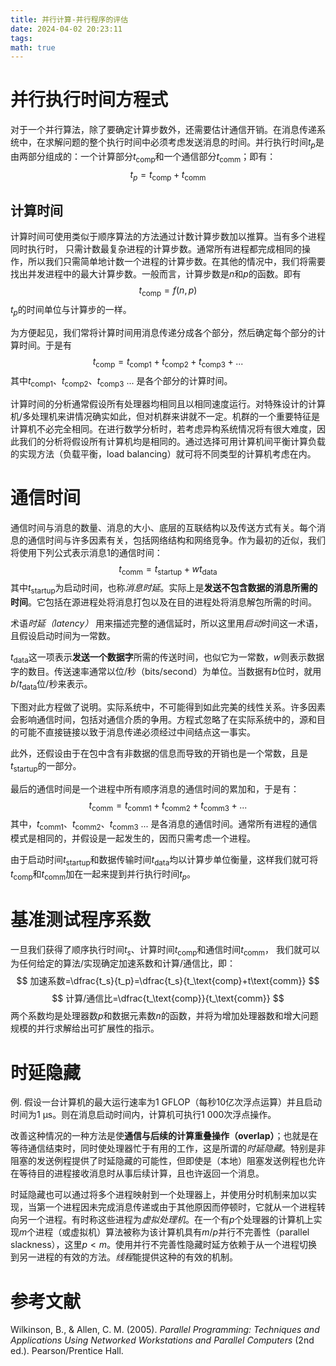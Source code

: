 ```yaml
---
title: 并行计算-并行程序的评估
date: 2024-04-02 20:23:11
tags: 
math: true
---
```

# 并行执行时间方程式
对于一个并行算法，除了要确定计算步数外，还需要估计通信开销。在消息传递系统中，在求解问题的整个执行时间中必须考虑发送消息的时间。并行执行时间$t_p$是由两部分组成的：一个计算部分$t_\text{comp}$和一个通信部分$t_\text{comm}$；即有：
$$
t_p = t_\text{comp} + t_\text{comm}
$$
## 计算时间
计算时间可使用类似于顺序算法的方法通过计数计算步数加以推算。当有多个进程同时执行时， 只需计数最复杂进程的计算步数。通常所有进程都完成相同的操作，所以我们只需简单地计数一个进程的计算步数。在其他的情况中，我们将需要找出并发进程中的最大计算步数。一般而言，计算步数是$n$和$p$的函数。即有
$$ t_\text{comp} = f(n,p)
$$
$t_p$的时间单位与计算步的一样。

为方便起见，我们常将计算时间用消息传递分成各个部分，然后确定每个部分的计算时间。于是有
$$
t_\text{comp}=t_\text{comp1}+t_\text{comp2}+t_\text{comp3}+...
$$
其中$t_\text{comp1}$、$t_\text{comp2}$、$t_\text{comp3}$ ... 是各个部分的计算时间。

计算时间的分析通常假设所有处理器均相同且以相同速度运行。对特殊设计的计算机/多处理机来讲情况确实如此，但对机群来讲就不一定。机群的一个重要特征是计算机不必完全相同。在进行数学分析时，若考虑异构系统情况将有很大难度，因此我们的分析将假设所有计算机均是相同的。通过选择可用计算机间平衡计算负载的实现方法（负载平衡，load balancing）就可将不同类型的计算机考虑在内。
# 通信时间
通信时间与消息的数量、消息的大小、底层的互联结构以及传送方式有关。每个消息的通信时间与许多因素有关，包括网络结构和网络竞争。作为最初的近似，我们将使用下列公式表示消息1的通信时间：
$$
t_\text{comm}=t_\text{startup} + wt_\text{data}
$$
其中$t_\text{startup}$为启动时间，也称*消息时延*。实际上是**发送不包含数据的消息所需的时间**。它包括在源进程处将消息打包以及在目的进程处将消息解包所需的时间。

术语*时延（latency）* 用来描述完整的通信延时，所以这里用*启动*时间这一术语，且假设启动时间为一常数。

$t_\text{data}$这一项表示**发送一个数据字**所需的传送时间，也似它为一常数，$w$则表示数据字的数目。传送速率通常以位/秒（bits/second）为单位。当数据有$b$位时，就用$b/t_\text{data}$位/秒来表示。

下图对此方程做了说明。实际系统中，不可能得到如此完美的线性关系。许多因素会影响通信时间，包括对通信介质的争用。方程式忽略了在实际系统中的，源和目的可能不直接链接以致于消息传递必须经过中间结点这一事实。

此外，还假设由于在包中含有非数据的信息而导致的开销也是一个常数，且是$t_\text{startup}$的一部分。

最后的通信时间是一个进程中所有顺序消息的通信时间的累加和，于是有：
$$
t_\text{comm} = t_\text{comm1} + t_\text{comm2} + t_\text{comm3} + ...
$$
其中，$t_\text{comm1}$、$t_\text{comm2}$、$t_\text{comm3}$ ... 是各消息的通信时间。通常所有进程的通信模式是相同的，并假设是一起发生的，因而只需考虑一个进程。

由于启动时间$t_\text{startup}$和数据传输时间$t_\text{data}$均以计算步单位衡量，这样我们就可将$t_\text{comp}$和$t_\text{comm}$加在一起来提到并行执行时间$t_p$。

# 基准测试程序系数
一旦我们获得了顺序执行时间$t_s$、计算时间$t_\text{comp}$和通信时间$t_\text{comm}$， 我们就可以为任何给定的算法/实现确定加速系数和计算/通信比，即：
$$
加速系数=\dfrac{t_s}{t_p}=\dfrac{t_s}{t_\text{comp}+t\text{comm}}
$$
$$
计算/通信比=\dfrac{t_\text{comp}}{t_\text{comm}}
$$
两个系数均是处理器数$p$和数据元素数$n$的函数，并将为增加处理器数和增大问题规模的并行求解给出可扩展性的指示。

# 时延隐藏
例. 假设一台计算机的最大运行速率为1 GFLOP（每秒10亿次浮点运算）并且启动时间为1 μs。则在消息启动时间内，计算机可执行1 000次浮点操作。

改善这种情况的一种方法是使**通信与后续的计算重叠操作（overlap）**；也就是在等待通信结束时，同时使处理器忙于有用的工作，这是所谓的*时延隐藏*。特别是非阻塞的发送例程提供了时延隐藏的可能性，但即使是（本地）阻塞发送例程也允许在等待目的进程接收消息时从事后续计算，且也许返回一个消息。

时延隐藏也可以通过将多个进程映射到一个处理器上，并使用分时机制来加以实现，当第一个进程因未完成消息传递或由于其他原因而停顿时，它就从一个进程转向另一个进程。有时称这些进程为*虚拟处理机*。在一个有$p$个处理器的计算机上实现$m$个进程（或虚拟机）算法被称为该计算机具有$m/p$并行不完善性（parallel slackness），这里$p<m$。使用并行不完善性隐藏时延方依赖于从一个进程切换到另一进程的有效的方法。*线程*能提供这种的有效的机制。

# 参考文献
Wilkinson, B., & Allen, C. M. (2005). _Parallel Programming: Techniques and Applications Using Networked Workstations and Parallel Computers_ (2nd ed.). Pearson/Prentice Hall.